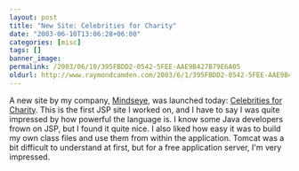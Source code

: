 ```yaml
---
layout: post
title: "New Site: Celebrities for Charity"
date: "2003-06-10T13:06:28+06:00"
categories: [misc]
tags: []
banner_image: 
permalink: /2003/06/10/395FBDD2-0542-5FEE-AAE9B427B79E6A05
oldurl: http://www.raymondcamden.com/2003/6/1/395FBDD2-0542-5FEE-AAE9B427B79E6A05
---
```


A new site by my company, <a href="http://www.mindseye.com">Mindseye</a>, was launched today: <a href="http://www.cfcfoundation.org/">Celebrities for Charity</a>. This is the first JSP site I worked on, and I have to say I was quite impressed by how powerful the language is. I know some Java developers frown on JSP, but I found it quite nice. I also liked how easy it was to build my own class files and use them from within the application. Tomcat was a bit difficult to understand at first, but for a free application server, I'm very impressed.